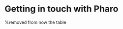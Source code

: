 <!inputFile|path=Chapters/Introduction/Introduction.md!>

# Getting in touch with Pharo

<!inputFile|path=Chapters/GettingStarted/GettingStarted.md!>
%removed from now the table
